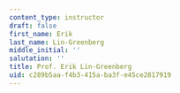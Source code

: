 ```yaml
---
content_type: instructor
draft: false
first_name: Erik
last_name: Lin-Greenberg
middle_initial: ''
salutation: ''
title: Prof. Erik Lin-Greenberg
uid: c289b5aa-f4b3-415a-ba3f-e45ce2817919
---
```

